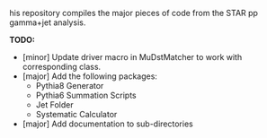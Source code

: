 his repository compiles the major pieces of code from the STAR pp gamma+jet analysis.

**TODO:**
  - [minor] Update driver macro in MuDstMatcher to work with corresponding class.
  - [major] Add the following packages:
    - Pythia8 Generator
    - Pythia6 Summation Scripts
    - Jet Folder
    - Systematic Calculator
  - [major] Add documentation to sub-directories
